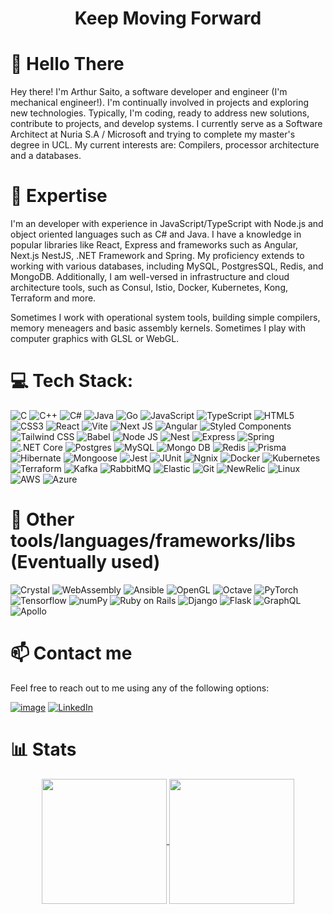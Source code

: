 <h1 align="center">Keep Moving Forward</h1>

# 👋  Hello There
Hey there! I'm Arthur Saito, a software developer and engineer (I'm mechanical engineer!). I'm continually involved in projects and exploring new technologies. Typically, I'm coding, ready to address new solutions, contribute to projects, and develop systems. I currently serve as a Software Architect at Nuria S.A / Microsoft and trying to complete my master's degree in UCL.
My current interests are: Compilers, processor architecture and a databases.

# 🚀 Expertise 
I'm an developer with experience in JavaScript/TypeScript with Node.js and object oriented languages such as C# and Java. I have a knowledge in popular libraries like React, Express and frameworks such as Angular, Next.js NestJS, .NET Framework and Spring. My proficiency extends to working with various databases, including MySQL, PostgresSQL, Redis, and MongoDB. Additionally, I am well-versed in infrastructure and cloud architecture tools, such as Consul, Istio, Docker, Kubernetes, Kong, Terraform and more. 

Sometimes I work with operational system tools, building simple compilers, memory meneagers and basic assembly kernels.
Sometimes I play with computer graphics with GLSL or WebGL.

# 💻 Tech Stack:
![C](https://img.shields.io/badge/C-00599C?style=for-the-badge&logo=c&logoColor=white)
![C++](https://img.shields.io/badge/C++-00599C.svg?style=for-the-badge&logo=C++&logoColor=white)
![C#](https://img.shields.io/badge/C%23-239120?style=for-the-badge&logo=c-sharp&logoColor=white)
![Java](https://img.shields.io/badge/Java-ED8B00?style=for-the-badge&logo=openjdk&logoColor=white)
![Go](https://img.shields.io/badge/Go-00ADD8?style=for-the-badge&logo=go&logoColor=white)
![JavaScript](https://img.shields.io/badge/javascript-%23323330.svg?style=for-the-badge&logo=javascript&logoColor=%23F7DF1E) 
![TypeScript](https://img.shields.io/badge/typescript-%23007ACC.svg?style=for-the-badge&logo=typescript&logoColor=white) 
![HTML5](https://img.shields.io/badge/html5-%23E34F26.svg?style=for-the-badge&logo=html5&logoColor=white) 
![CSS3](https://img.shields.io/badge/css3-%231572B6.svg?style=for-the-badge&logo=css3&logoColor=white) 
![React](https://img.shields.io/badge/react-%2320232a.svg?style=for-the-badge&logo=react&logoColor=%2361DAFB) 
![Vite](https://img.shields.io/badge/Vite-B73BFE?style=for-the-badge&logo=vite&logoColor=FFD62E)
![Next JS](https://img.shields.io/badge/Next-black?style=for-the-badge&logo=next.js&logoColor=white) 
![Angular](https://img.shields.io/badge/Angular-DD0031?style=for-the-badge&logo=angular&logoColor=white) 
![Styled Components](https://img.shields.io/badge/styled--components-DB7093?style=for-the-badge&logo=styled-components&logoColor=white) 
![Tailwind CSS](https://img.shields.io/badge/Tailwind_CSS-38B2AC?style=for-the-badge&logo=tailwind-css&logoColor=white) 
![Babel](https://img.shields.io/badge/Babel-F9DC3e?style=for-the-badge&logo=babel&logoColor=black) 
![Node JS](https://img.shields.io/badge/Node.js-43853D?style=for-the-badge&logo=node.js&logoColor=white) 
![Nest](https://img.shields.io/badge/NestJS-E0234E.svg?style=for-the-badge&logo=NestJS&logoColor=white)
![Express](https://img.shields.io/badge/Express.js-404D59?style=for-the-badge) 
![Spring](https://img.shields.io/badge/Spring-6DB33F.svg?style=for-the-badge&logo=Spring&logoColor=white)
![.NET Core](	https://img.shields.io/badge/.NET-512BD4?style=for-the-badge&logo=dotnet&logoColor=white)
![Postgres](https://img.shields.io/badge/PostgreSQL-316192?style=for-the-badge&logo=postgresql&logoColor=white) 
![MySQL](https://img.shields.io/badge/MySQL-005C84?style=for-the-badge&logo=mysql&logoColor=white)
![Mongo DB](https://img.shields.io/badge/MongoDB-4EA94B?style=for-the-badge&logo=mongodb&logoColor=white) 
![Redis](https://img.shields.io/badge/Redis-D9281A?style=for-the-badge&logo=redis&logoColor=white) 
![Prisma](https://img.shields.io/badge/Prisma-2D3748.svg?style=for-the-badge&logo=Prisma&logoColor=white)
![Hibernate](https://img.shields.io/badge/Hibernate-59666C?style=for-the-badge&logo=Hibernate&logoColor=white)
![Mongoose](https://img.shields.io/badge/Mongoose-880000.svg?style=for-the-badge&logo=Mongoose&logoColor=white)
![Jest](https://img.shields.io/badge/Jest-C21325.svg?style=for-the-badge&logo=Jest&logoColor=white)
![JUnit](https://img.shields.io/badge/Junit5-25A162?style=for-the-badge&logo=junit5&logoColor=white)
![Ngnix](https://img.shields.io/badge/Nginx-009639?style=for-the-badge&logo=nginx&logoColor=white)
![Docker](https://img.shields.io/badge/Docker-2496ED?style=for-the-badge&logo=docker&logoColor=white) 
![Kubernetes](https://img.shields.io/badge/kubernetes-326ce5.svg?&style=for-the-badge&logo=kubernetes&logoColor=white)
![Terraform](https://img.shields.io/badge/Terraform-7B42BC?style=for-the-badge&logo=terraform&logoColor=white)
![Kafka](https://img.shields.io/badge/Apache%20Kafka-231F20.svg?style=for-the-badge&logo=Apache-Kafka&logoColor=white)
![RabbitMQ](https://img.shields.io/badge/rabbitmq-%23FF6600.svg?&style=for-the-badge&logo=rabbitmq&logoColor=white)
![Elastic](https://img.shields.io/badge/Elastic_Search-005571?style=for-the-badge&logo=elasticsearch&logoColor=white)
![Git](https://img.shields.io/badge/Git-E34F26?style=for-the-badge&logo=git&logoColor=white) 
![NewRelic](https://img.shields.io/badge/NewRelic-1CE783?style=for-the-badge&logo=newrelic&logoColor=white)
![Linux](https://img.shields.io/badge/Linux-E34F26?style=for-the-badge&logo=linux&logoColor=black)
![AWS](https://img.shields.io/badge/Amazon%20AWS-232F3E.svg?style=for-the-badge&logo=Amazon-AWS&logoColor=white)
![Azure](https://img.shields.io/badge/Microsoft_Azure-0089D6?style=for-the-badge&logo=microsoft-azure&logoColor=white)

# 📖 Other tools/languages/frameworks/libs (Eventually used)
![Crystal](https://img.shields.io/badge/Crystal-000000?style=for-the-badge&logo=crystal&logoColor=white)
![WebAssembly](https://img.shields.io/badge/WebAssembly-654FF0?style=for-the-badge&logo=WebAssembly&logoColor=white)
![Ansible](https://img.shields.io/badge/Ansible-000000?style=for-the-badge&logo=ansible&logoColor=white)
![OpenGL](https://img.shields.io/badge/OpenGL-5586A4.svg?style=for-the-badge&logo=OpenGL&logoColor=white) 
![Octave](https://img.shields.io/badge/Octave-0790C0.svg?style=for-the-badge&logo=Octave&logoColor=white)
![PyTorch](https://img.shields.io/badge/PyTorch-EE4C2C.svg?style=for-the-badge&logo=PyTorch&logoColor=white) 
![Tensorflow](https://img.shields.io/badge/TensorFlow-FF6F00.svg?style=for-the-badge&logo=TensorFlow&logoColor=white)
![numPy](https://img.shields.io/badge/NumPy-013243.svg?style=for-the-badge&logo=NumPy&logoColor=white)
![Ruby on Rails](https://img.shields.io/badge/Ruby_on_Rails-CC0000?style=for-the-badge&logo=ruby-on-rails&logoColor=white)
![Django](https://img.shields.io/badge/Django-092E20?style=for-the-badge&logo=django&logoColor=green)
![Flask](https://img.shields.io/badge/Flask-000000?style=for-the-badge&logo=flask&logoColor=white)
![GraphQL](https://img.shields.io/badge/GraphQl-E10098?style=for-the-badge&logo=graphql&logoColor=white)
![Apollo](https://img.shields.io/badge/Apollo%20GraphQL-311C87?&style=for-the-badge&logo=Apollo%20GraphQL&logoColor=white)

# 📫 Contact me

Feel free to reach out to me using any of the following options:

[![image](https://img.shields.io/badge/Microsoft_Outlook-0078D4?style=for-the-badge&logo=microsoft-outlook&logoColor=white)](mailto:arthur-saito@outlook.com)
[![LinkedIn](https://img.shields.io/badge/-LinkedIn-blue?style=for-the-badge&logo=linkedin)](https://www.linkedin.com/in/arthur-saito-398488120/)

# 📊 Stats
<section align="center">
 <a href="https://github.com/ArthurDotSaito">
  <img height=200 align="center" src="https://github-readme-stats-git-master-arthurdotsaito.vercel.app/api?username=ArthurDotSaito&theme=dracula&show_icons=true" />
</a>
<a href="https://github.com/ArthurDotSaito">
  <img height=200 align="center" src="https://github-readme-stats.vercel.app/api/top-langs/?username=ArthurDotSaito&hide=html&layout=compact&theme=dracula&langs_count=8&card_width=320" />
</a>
 
 
</section>
